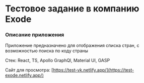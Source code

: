 # Тестовое задание в компанию Exode

### Описание приложения
Приложение предназначено для отображения списка стран, с возможностью поиска по коду страны

Стек: React, TS, Apollo GraphQl, Material UI, GASP

Сайт для просмотра: [https://test-vk.netlify.app/](https://test-exode.netlify.app/)
